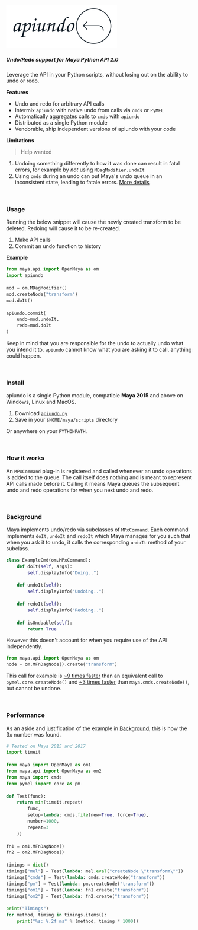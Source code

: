 <img width=300 src=apiundo.svg>

##### Undo/Redo support for Maya Python API 2.0

Leverage the API in your Python scripts, without losing out on the ability to undo or redo.

**Features**

- Undo and redo for arbitrary API calls
- Intermix `apiundo` with native undo from calls via `cmds` or `PyMEL`
- Automatically aggregates calls to `cmds` with `apiundo`
- Distributed as a single Python module
- Vendorable, ship independent versions of apiundo with your code

**Limitations**

> Help wanted

1. Undoing something differently to how it was done can result in fatal errors, for example by *not* using `MDagModifier.undoIt`
2. Using `cmds` during an undo can put Maya's undo queue in an inconsistent state, leading to fatale errors. [More details](http://help.autodesk.com/cloudhelp/2018/ENU/Maya-Tech-Docs/CommandsPython/undoInfo.html)

<br>

### Usage

Running the below snippet will cause the newly created transform to be deleted. Redoing will cause it to be re-created.

1. Make API calls
2. Commit an undo function to history

**Example**

```python
from maya.api import OpenMaya as om
import apiundo

mod = om.MDagModifier()
mod.createNode("transform")
mod.doIt()

apiundo.commit(
    undo=mod.undoIt,
    redo=mod.doIt
)
```

Keep in mind that you are responsible for the undo to actually undo what you intend it to. `apiundo` cannot know what you are asking it to call, anything could happen.

<br>

### Install

apiundo is a single Python module, compatible **Maya 2015** and above on Windows, Linux and MacOS.

1. Download [`apiundo.py`](https://raw.githubusercontent.com/mottosso/apiundo/master/apiundo.py)
2. Save in your `$HOME/maya/scripts` directory

Or anywhere on your `PYTHONPATH`.

<br>

### How it works

An `MPxCommand` plug-in is registered and called whenever an undo operations is added to the queue. The call itself does nothing and is meant to represent API calls made before it. Calling it means Maya queues the subsequent undo and redo operations for when you next undo and redo.

<br>

### Background

Maya implements undo/redo via subclasses of `MPxCommand`. Each command implements `doIt`, `undoIt` and `redoIt` which Maya manages for you such that when you ask it to undo, it calls the corresponding `undoIt` method of your subclass.

```python
class ExampleCmd(om.MPxCommand):
    def doIt(self, args):
        self.displayInfo("Doing..")

    def undoIt(self):
        self.displayInfo("Undoing..")

    def redoIt(self):
        self.displayInfo("Redoing..")

    def isUndoable(self):
        return True
```

However this doesn't account for when you require use of the API independently.

```python
from maya.api import OpenMaya as om
node = om.MFnDagNode().create("transform")
```

This call for example is [~9 times faster](#performance) than an equivalent call to `pymel.core.createNode()` and [~3 times faster](#performance) than `maya.cmds.createNode()`, but cannot be undone.

<br>

### Performance

As an aside and justification of the example in [Background](#background), this is how the 3x number was found.

```python
# Tested on Maya 2015 and 2017
import timeit

from maya import OpenMaya as om1
from maya.api import OpenMaya as om2
from maya import cmds
from pymel import core as pm

def Test(func):
	return min(timeit.repeat(
		func,
		setup=lambda: cmds.file(new=True, force=True),
		number=1000,
		repeat=3
	))

fn1 = om1.MFnDagNode()
fn2 = om2.MFnDagNode()

timings = dict()
timings["mel"] = Test(lambda: mel.eval("createNode \"transform\""))
timings["cmds"] = Test(lambda: cmds.createNode("transform"))
timings["pm"] = Test(lambda: pm.createNode("transform"))
timings["om1"] = Test(lambda: fn1.create("transform"))
timings["om2"] = Test(lambda: fn2.create("transform"))

print("Timings")
for method, timing in timings.items():
	print("%s: %.2f ms" % (method, timing * 1000))
```












